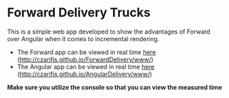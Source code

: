 # Forward Delivery Trucks

This is a simple web app developed to show the advantages of Forward over Angular when it comes to incremental rendering.

* The Forward app can be viewed in real time [here](http://czarifis.github.io/ForwardDelivery/www/) (http://czarifis.github.io/ForwardDelivery/www/)
* The Angular app can be viewed in real time [here](http://czarifis.github.io/AngularDelivery/www/)  (http://czarifis.github.io/AngularDelivery/www/)

**Make sure you utilize the console so that you can view the measured time**